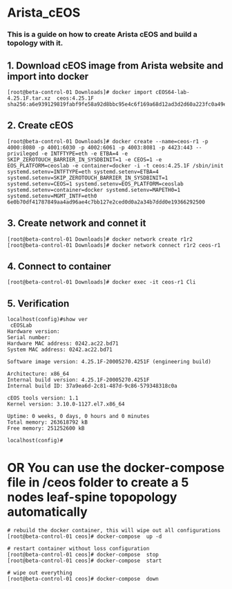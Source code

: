 # Arista_cEOS

### This is a guide on how to create Arista cEOS and build a topology with it.


## 1. Download cEOS image from Arista website and import into docker
```
[root@beta-control-01 Downloads]# docker import cEOS64-lab-4.25.1F.tar.xz  ceos:4.25.1F
sha256:a6e939129819fabf9fe58a92d8bbc95e4c6f169a68d12ad3d2d60a223fc0a49e
```
## 2. Create cEOS
```
[root@beta-control-01 Downloads]# docker create --name=ceos-r1 -p 4000:8080 -p 4001:6030 -p 4002:6061 -p 4003:8081 -p 4423:443 --privileged -e INTFTYPE=eth -e ETBA=4 -e SKIP_ZEROTOUCH_BARRIER_IN_SYSDBINIT=1 -e CEOS=1 -e EOS_PLATFORM=ceoslab -e container=docker -i -t ceos:4.25.1F /sbin/init systemd.setenv=INTFTYPE=eth systemd.setenv=ETBA=4 systemd.setenv=SKIP_ZEROTOUCH_BARRIER_IN_SYSDBINIT=1 systemd.setenv=CEOS=1 systemd.setenv=EOS_PLATFORM=ceoslab systemd.setenv=container=docker systemd.setenv=MAPETH0=1 systemd.setenv=MGMT_INTF=eth0
6e0b70df41787849aa4ad96ae4c7bb127e2ced0d0a2a34b7ddd0e19366292500
```
## 3. Create network and connet it
```
[root@beta-control-01 Downloads]# docker network create r1r2 
[root@beta-control-01 Downloads]# docker network connect r1r2 ceos-r1
```
## 4. Connect to container
```
[root@beta-control-01 Downloads]# docker exec -it ceos-r1 Cli
```

## 5. Verification
```
localhost(config)#show ver
 cEOSLab
Hardware version:
Serial number:
Hardware MAC address: 0242.ac22.bd71
System MAC address: 0242.ac22.bd71

Software image version: 4.25.1F-20005270.4251F (engineering build)

Architecture: x86_64
Internal build version: 4.25.1F-20005270.4251F
Internal build ID: 37a9ea6d-2c81-487d-9c86-579348318c0a

cEOS tools version: 1.1
Kernel version: 3.10.0-1127.el7.x86_64

Uptime: 0 weeks, 0 days, 0 hours and 0 minutes
Total memory: 263618792 kB
Free memory: 251252600 kB

localhost(config)#
```

# OR You can use the docker-compose file in /ceos folder to create a 5 nodes leaf-spine topopology automatically

```
# rebuild the docker container, this will wipe out all configurations
[root@beta-control-01 ceos]# docker-compose  up -d 

# restart container without loss configuration
[root@beta-control-01 ceos]# docker-compose  stop
[root@beta-control-01 ceos]# docker-compose  start

# wipe out everything
[root@beta-control-01 ceos]# docker-compose  down
```
